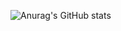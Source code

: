 ![Anurag's GitHub stats](https://github-readme-stats.vercel.app/api?username=Wonsang222&show_icons=true&bg_color=00000000)
